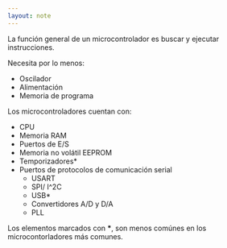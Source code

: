 ```yaml
---
layout: note
---
```


La función general de un microcontrolador es buscar y ejecutar instrucciones.

Necesita por lo menos:
* Oscilador
* Alimentación
* Memoria de programa

Los microcontroladores cuentan con:
* CPU
* Memoria RAM
* Puertos de E/S
* Memoria no volátil EEPROM
* Temporizadores*
* Puertos de protocolos de comunicación serial
	* USART
	* SPI/ I^2C
	* USB*
	* Convertidores A/D y D/A
	* PLL
	
Los elementos marcados con **\***, son menos comúnes en los microcontorladores más comunes.